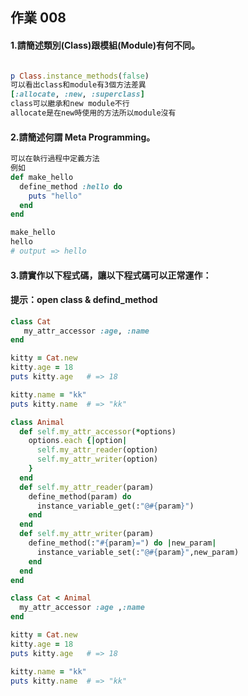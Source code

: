 ## 作業 008
#### 1.請簡述類別(Class)跟模組(Module)有何不同。
###### 
```ruby
p Class.instance_methods(false)
可以看出class和module有3個方法差異
[:allocate, :new, :superclass]
class可以繼承和new module不行
allocate是在new時使用的方法所以module沒有
```
#### 2.請簡述何謂 Meta Programming。
```ruby
可以在執行過程中定義方法
例如
def make_hello
  define_method :hello do 
    puts "hello"
  end
end

make_hello
hello
# output => hello
```
#### 3.請實作以下程式碼，讓以下程式碼可以正常運作：
#### 提示：open class & defind_method
```ruby
class Cat
   my_attr_accessor :age, :name
end

kitty = Cat.new
kitty.age = 18
puts kitty.age   # => 18

kitty.name = "kk"
puts kitty.name  # => "kk"
```
```ruby
class Animal
  def self.my_attr_accessor(*options)  	
    options.each {|option| 
      self.my_attr_reader(option)
      self.my_attr_writer(option)
    }
  end
  def self.my_attr_reader(param)
    define_method(param) do 
      instance_variable_get(:"@#{param}")
    end
  end
  def self.my_attr_writer(param)
    define_method(:"#{param}=") do |new_param|
      instance_variable_set(:"@#{param}",new_param)
    end
  end
end

class Cat < Animal
  my_attr_accessor :age ,:name
end

kitty = Cat.new
kitty.age = 18
puts kitty.age   # => 18

kitty.name = "kk"
puts kitty.name  # => "kk"
```
